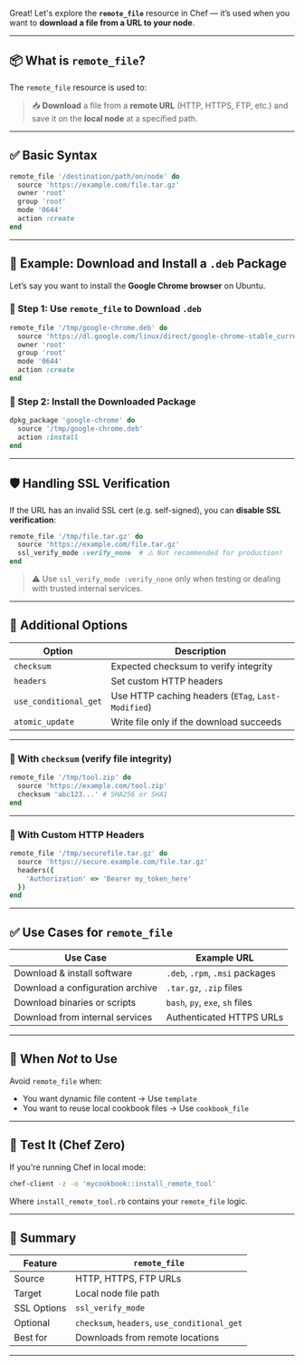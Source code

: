 Great! Let's explore the **`remote_file`** resource in Chef — it’s used when you want to **download a file from a URL to your node**.

---

## 📦 What is `remote_file`?

The `remote_file` resource is used to:

> 📥 **Download** a file from a **remote URL** (HTTP, HTTPS, FTP, etc.) and save it on the **local node** at a specified path.

---

## ✅ Basic Syntax

```ruby
remote_file '/destination/path/on/node' do
  source 'https://example.com/file.tar.gz'
  owner 'root'
  group 'root'
  mode '0644'
  action :create
end
```

---

## 📄 Example: Download and Install a `.deb` Package

Let’s say you want to install the **Google Chrome browser** on Ubuntu.

### 🔧 Step 1: Use `remote_file` to Download `.deb`

```ruby
remote_file '/tmp/google-chrome.deb' do
  source 'https://dl.google.com/linux/direct/google-chrome-stable_current_amd64.deb'
  owner 'root'
  group 'root'
  mode '0644'
  action :create
end
```

### 🔧 Step 2: Install the Downloaded Package

```ruby
dpkg_package 'google-chrome' do
  source '/tmp/google-chrome.deb'
  action :install
end
```

---

## 🛡️ Handling SSL Verification

If the URL has an invalid SSL cert (e.g. self-signed), you can **disable SSL verification**:

```ruby
remote_file '/tmp/file.tar.gz' do
  source 'https://example.com/file.tar.gz'
  ssl_verify_mode :verify_none  # ⚠️ Not recommended for production!
end
```

> ⚠️ Use `ssl_verify_mode :verify_none` only when testing or dealing with trusted internal services.

---

## 🔄 Additional Options

| Option                | Description                                        |
| --------------------- | -------------------------------------------------- |
| `checksum`            | Expected checksum to verify integrity              |
| `headers`             | Set custom HTTP headers                            |
| `use_conditional_get` | Use HTTP caching headers (`ETag`, `Last-Modified`) |
| `atomic_update`       | Write file only if the download succeeds           |

---

### 🔹 With `checksum` (verify file integrity)

```ruby
remote_file '/tmp/tool.zip' do
  source 'https://example.com/tool.zip'
  checksum 'abc123...' # SHA256 or SHA1
end
```

---

### 🔹 With Custom HTTP Headers

```ruby
remote_file '/tmp/securefile.tar.gz' do
  source 'https://secure.example.com/file.tar.gz'
  headers({
    'Authorization' => 'Bearer my_token_here'
  })
end
```

---

## ✅ Use Cases for `remote_file`

| Use Case                         | Example URL                     |
| -------------------------------- | ------------------------------- |
| Download & install software      | `.deb`, `.rpm`, `.msi` packages |
| Download a configuration archive | `.tar.gz`, `.zip` files         |
| Download binaries or scripts     | `bash`, `py`, `exe`, `sh` files |
| Download from internal services  | Authenticated HTTPS URLs        |

---

## 🚫 When *Not* to Use

Avoid `remote_file` when:

* You want dynamic file content → Use `template`
* You want to reuse local cookbook files → Use `cookbook_file`

---

## 🧪 Test It (Chef Zero)

If you're running Chef in local mode:

```bash
chef-client -z -o 'mycookbook::install_remote_tool'
```

Where `install_remote_tool.rb` contains your `remote_file` logic.

---

## 📝 Summary

| Feature     | `remote_file`                                |
| ----------- | -------------------------------------------- |
| Source      | HTTP, HTTPS, FTP URLs                        |
| Target      | Local node file path                         |
| SSL Options | `ssl_verify_mode`                            |
| Optional    | `checksum`, `headers`, `use_conditional_get` |
| Best for    | Downloads from remote locations              |

---


